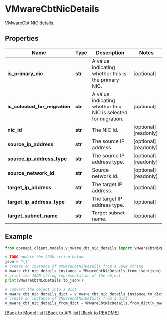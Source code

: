 # VMwareCbtNicDetails

VMwareCbt NIC details.

## Properties

Name | Type | Description | Notes
------------ | ------------- | ------------- | -------------
**is_primary_nic** | **str** | A value indicating whether this is the primary NIC. | [optional] 
**is_selected_for_migration** | **str** | A value indicating whether this NIC is selected for migration. | [optional] 
**nic_id** | **str** | The NIC Id. | [optional] [readonly] 
**source_ip_address** | **str** | The source IP address. | [optional] [readonly] 
**source_ip_address_type** | **str** | The source IP address type. | [optional] [readonly] 
**source_network_id** | **str** | Source network Id. | [optional] [readonly] 
**target_ip_address** | **str** | The target IP address. | [optional] 
**target_ip_address_type** | **str** | The target IP address type. | [optional] 
**target_subnet_name** | **str** | Target subnet name. | [optional] 

## Example

```python
from openapi_client.models.v_mware_cbt_nic_details import VMwareCbtNicDetails

# TODO update the JSON string below
json = "{}"
# create an instance of VMwareCbtNicDetails from a JSON string
v_mware_cbt_nic_details_instance = VMwareCbtNicDetails.from_json(json)
# print the JSON string representation of the object
print(VMwareCbtNicDetails.to_json())

# convert the object into a dict
v_mware_cbt_nic_details_dict = v_mware_cbt_nic_details_instance.to_dict()
# create an instance of VMwareCbtNicDetails from a dict
v_mware_cbt_nic_details_from_dict = VMwareCbtNicDetails.from_dict(v_mware_cbt_nic_details_dict)
```
[[Back to Model list]](../README.md#documentation-for-models) [[Back to API list]](../README.md#documentation-for-api-endpoints) [[Back to README]](../README.md)


